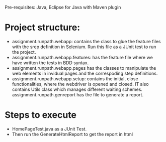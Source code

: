 Pre-requisites: Java, Eclipse for Java with Maven plugin

# Project structure:
* assignment.runpath.webapp: contains the class to glue the feature files with the srep definition in Selenium. Run this file as a JUnit test to run the project.
* assignment.runpath.webapp.features: has the feature file where we have written the tests in BDD syntax.
* assignment.runpath.webapp.pages has the classes to manipulate the web elements in invidual pages and the correspoding step definitions.
* assignment.runpath.webapp.setup: contains the initial, close functionalities, where the webdriver is opened and closed. IT also contains Utils class which manages different waiting schemes.
	assignment.runpath.genreport has the file to generate a report.

# Steps to execute
* HomePageTest.java as a JUnit Test.
* Then run the GenerateHtmlReport to get the report in html
